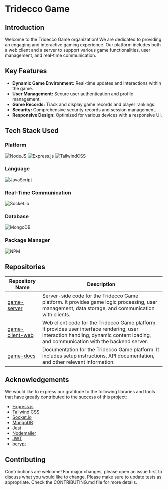 # Tridecco Game

## Introduction

Welcome to the Tridecco Game organization! We are dedicated to providing an engaging and interactive gaming experience. Our platform includes both a web client and a server to support various game functionalities, user management, and real-time communication.

## Key Features

- **Dynamic Game Environment:** Real-time updates and interactions within the game.
- **User Management:** Secure user authentication and profile management.
- **Game Records:** Track and display game records and player rankings.
- **Security:** Comprehensive security records and session management.
- **Responsive Design:** Optimized for various devices with a responsive UI.

## Tech Stack Used

### Platform

![NodeJS](https://img.shields.io/badge/node.js-6DA55F?style=for-the-badge&logo=node.js&logoColor=white)
![Express.js](https://img.shields.io/badge/express.js-%23404d59.svg?style=for-the-badge&logo=express&logoColor=%2361DAFB)
![TailwindCSS](https://img.shields.io/badge/tailwindcss-%2338B2AC.svg?style=for-the-badge&logo=tailwind-css&logoColor=white)

### Language

![JavaScript](https://img.shields.io/badge/javascript-%23323330.svg?style=for-the-badge&logo=javascript&logoColor=%23F7DF1E)

### Real-Time Communication

![Socket.io](https://img.shields.io/badge/Socket.io-black?style=for-the-badge&logo=socket.io&badgeColor=010101)

### Database

![MongoDB](https://img.shields.io/badge/MongoDB-%234ea94b.svg?style=for-the-badge&logo=mongodb&logoColor=white)

### Package Manager

![NPM](https://img.shields.io/badge/NPM-%23CB3837.svg?style=for-the-badge&logo=npm&logoColor=white)

## Repositories

| Repository Name                                                | Description                                                                                                                                                                          |
| -------------------------------------------------------------- | ------------------------------------------------------------------------------------------------------------------------------------------------------------------------------------ |
| [game-server](https://github.com/tridecco/game-server)         | Server-side code for the Tridecco Game platform. It provides game logic processing, user management, data storage, and communication with clients.                                   |
| [game-client-web](https://github.com/tridecco/game-client-web) | Web client code for the Tridecco Game platform. It provides user interface rendering, user interaction handling, dynamic content loading, and communication with the backend server. |
| [game-docs](https://github.com/tridecco/game-docs)             | Documentation for the Tridecco Game platform. It includes setup instructions, API documentation, and other relevant information.                                                     |

## Acknowledgements

We would like to express our gratitude to the following libraries and tools that have greatly contributed to the success of this project:

- [Express.js](https://expressjs.com/)
- [Tailwind CSS](https://tailwindcss.com/)
- [Socket.io](https://socket.io/)
- [MongoDB](https://www.mongodb.com/)
- [Jest](https://jestjs.io/)
- [Nodemailer](https://nodemailer.com/)
- [JWT](https://jwt.io/)
- [bcrypt](https://www.npmjs.com/package/bcrypt)

## Contributing

Contributions are welcome! For major changes, please open an issue first to discuss what you would like to change. Please make sure to update tests as appropriate. Check the CONTRIBUTING.md file for more details.
